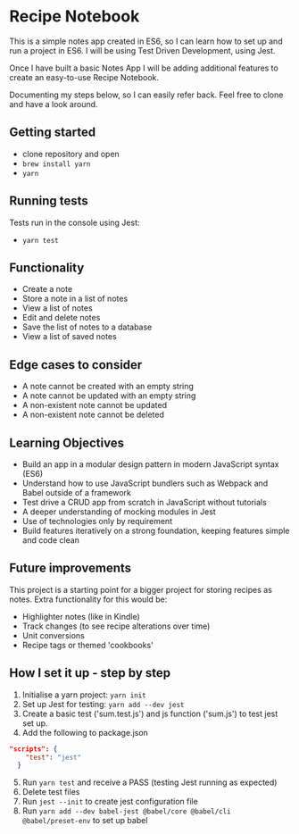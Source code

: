 # Recipe Notebook

This is a simple notes app created in ES6, so I can learn how to set up and run a project in ES6. I will be using Test Driven Development, using Jest. 

Once I have built a basic Notes App I will be adding additional features to create an easy-to-use Recipe Notebook. 

Documenting my steps below, so I can easily refer back. Feel free to clone and have a look around.

## Getting started

- clone repository and open
- `brew install yarn`
- `yarn`

## Running tests

Tests run in the console using Jest:
- `yarn test`

## Functionality

- Create a note
- Store a note in a list of notes
- View a list of notes
- Edit and delete notes
- Save the list of notes to a database
- View a list of saved notes

## Edge cases to consider

- A note cannot be created with an empty string
- A note cannot be updated with an empty string
- A non-existent note cannot be updated
- A non-existent note cannot be deleted

## Learning Objectives

- Build an app in a modular design pattern in modern JavaScript syntax (ES6)
- Understand how to use JavaScript bundlers such as Webpack and Babel outside of a framework
- Test drive a CRUD app from scratch in JavaScript without tutorials
- A deeper understanding of mocking modules in Jest
- Use of technologies only by requirement
- Build features iteratively on a strong foundation, keeping features simple and code clean

## Future improvements 

This project is a starting point for a bigger project for storing recipes as notes. Extra functionality for this would be:

- Highlighter notes (like in Kindle)
- Track changes (to see recipe alterations over time)
- Unit conversions
- Recipe tags or themed 'cookbooks'

## How I set it up - step by step

1. Initialise a yarn project: `yarn init`
2. Set up Jest for testing: `yarn add --dev jest`
3. Create a basic test ('sum.test.js') and js function ('sum.js') to test jest set up.
4. Add the following to package.json

```json
"scripts": {
    "test": "jest"
  }
```

5. Run `yarn test` and receive a PASS (testing Jest running as expected)
6. Delete test files
7. Run `jest --init` to create jest configuration file
8. Run `yarn add --dev babel-jest @babel/core @babel/cli @babel/preset-env` to set up babel
  





